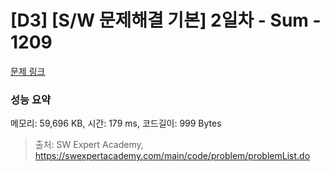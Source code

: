 # [D3] [S/W 문제해결 기본] 2일차 - Sum - 1209 

[문제 링크](https://swexpertacademy.com/main/code/problem/problemDetail.do?contestProbId=AV13_BWKACUCFAYh) 

### 성능 요약

메모리: 59,696 KB, 시간: 179 ms, 코드길이: 999 Bytes



> 출처: SW Expert Academy, https://swexpertacademy.com/main/code/problem/problemList.do